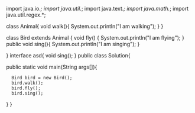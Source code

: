 
import java.io.*;
import java.util.*;
import java.text.*;
import java.math.*;
import java.util.regex.*;

class Animal{
	void walk(){
		System.out.println("I am walking");
	}
}

class Bird extends Animal
{
	void fly()
    {
		System.out.println("I am flying");
	}
    public void sing(){
        System.out.println("I am singing");
    }
    
}
interface asd{
    void sing();
}
public class Solution{

   public static void main(String args[]){

	  Bird bird = new Bird();
	  bird.walk();
	  bird.fly();
      bird.sing();
	
   }
}
